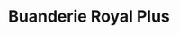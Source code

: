 ---
title: "Buanderie Royal Plus"
url: /montreal/buanderie-royal-plus-chemin-de-la-cote-saint-luc/
shop: Wäscherei
---